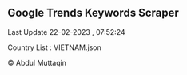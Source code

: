 

## Google Trends Keywords Scraper 
 
Last Update 22-02-2023 , 07:52:24

Country List :
VIETNAM.json



© Abdul Muttaqin 
